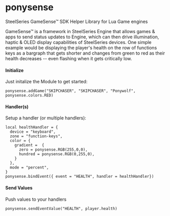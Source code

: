 # ponysense
SteelSeries GameSense™ SDK Helper Library for Lua Game engines

GameSense™ is a framework in SteelSeries Engine that allows games & apps to send status updates to Engine, which can then drive illumination, haptic & OLED display capabilities of SteelSeries devices. One simple example would be displaying the player's health on the row of functions keys as a bargraph that gets shorter and changes from green to red as their health decreases -- even flashing when it gets critically low.

#### Initialize

Just initalize the Module to get started:

```
ponysense.addGame("SKIPCHASER", "SKIPCHASER", "Ponywolf", ponysense.colors.RED)
```

#### Handler(s)

Setup a handler (or multiple handlers):

```
local healthHandler = {
  device = "keyboard",
  zone = "function-keys",
  color = { 
    gradient =  { 
      zero = ponysense.RGB(255,0,0),
      hundred = ponysense.RGB(0,255,0),
    }
  },
  mode = "percent",
}
ponysense.bindEvent({ event = "HEALTH", handler = healthHandler})
```

#### Send Values

Push values to your handlers

```
ponysense.sendEventValue("HEALTH", player.health)
```
